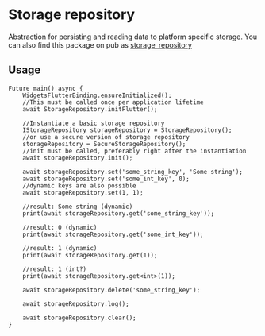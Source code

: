 # Storage repository
Abstraction for persisting and reading data to platform specific storage.
You can also find this package on pub as [storage_repository](https://pub.dev/packages/storage_repository) 

## Usage
```
Future main() async {
    WidgetsFlutterBinding.ensureInitialized();
    //This must be called once per application lifetime
    await StorageRepository.initFlutter();

    //Instantiate a basic storage repository
    IStorageRepository storageRepository = StorageRepository();
    //or use a secure version of storage repository
    storageRepository = SecureStorageRepository();
    //init must be called, preferably right after the instantiation
    await storageRepository.init();

    await storageRepository.set('some_string_key', 'Some string');
    await storageRepository.set('some_int_key', 0);
    //dynamic keys are also possible
    await storageRepository.set(1, 1);

    //result: Some string (dynamic)
    print(await storageRepository.get('some_string_key'));

    //result: 0 (dynamic)
    print(await storageRepository.get('some_int_key'));

    //result: 1 (dynamic)
    print(await storageRepository.get(1));

    //result: 1 (int?)
    print(await storageRepository.get<int>(1));

    await storageRepository.delete('some_string_key');

    await storageRepository.log();

    await storageRepository.clear();
}

```